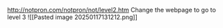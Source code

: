 http://notpron.com/notpron/not/level2.htm
Change the webpage to go to level 3
![[Pasted image 20250117131212.png]]